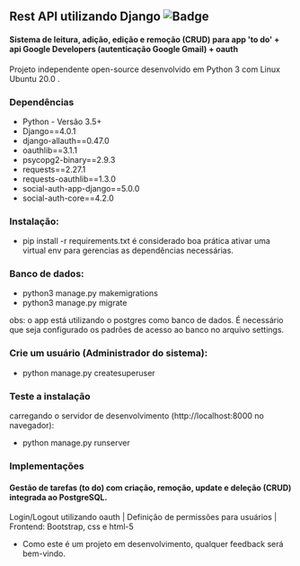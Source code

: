 ## Rest API utilizando Django ![Badge](https://img.shields.io/badge/rest-api-%237159c1?style=for-the-badge&logo=ghost)
#### Sistema de leitura, adição, edição e remoção (CRUD) para app 'to do' + api Google Developers (autenticação Google Gmail) + oauth

Projeto independente open-source desenvolvido em Python 3 com Linux Ubuntu 20.0
.
### Dependências 

- Python - Versão 3.5+
- Django==4.0.1
- django-allauth==0.47.0
- oauthlib==3.1.1
- psycopg2-binary==2.9.3
- requests==2.27.1
- requests-oauthlib==1.3.0
- social-auth-app-django==5.0.0
- social-auth-core==4.2.0


### Instalação:

- pip install -r requirements.txt
é considerado boa prática ativar uma virtual env para gerencias as dependências necessárias.

### Banco de dados:

- python3 manage.py makemigrations
- python3 manage.py migrate

obs: o app está utilizando o postgres como banco de dados.
É necessário que seja configurado os padrões de acesso ao banco no arquivo settings.


### Crie um usuário (Administrador do sistema):

- python manage.py createsuperuser

### Teste a instalação 
carregando o servidor de desenvolvimento (http://localhost:8000 no navegador):
- python manage.py runserver


### Implementações

#### Gestão de tarefas (to do) com criação, remoção, update e deleção (CRUD) integrada ao PostgreSQL.

Login/Logout utilizando oauth | Definição de permissões para usuários | Frontend: Bootstrap, css e html-5


* Como este é um projeto em desenvolvimento, qualquer feedback será bem-vindo.
